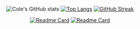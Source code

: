 <div align="center">
  
  ![Cole's GitHub stats](https://github-readme-stats.vercel.app/api?username=cole-vita-unc&theme=transparent&show_icons=true&count_private=true&rank_icon=github&hide=issues,prs&hide_border=true&hide_rank=true)
  [![Top Langs](https://github-readme-stats.vercel.app/api/top-langs/?username=cole-vita-unc&theme=transparent&layout=compact&hide_progress=true&hide=Roff,Shell,Powershell&hide_border=true)](https://github.com/anuraghazra/github-readme-stats)
  [![GitHub Streak](https://streak-stats.demolab.com?user=cole-vita-unc&theme=transparent&hide_border=true)](https://git.io/streak-stats)


  [![Readme Card](https://github-readme-stats.vercel.app/api/pin/?username=RayCarpenterIII&repo=Neuropixel-Analysis&theme=transparent&hide_border=true)](https://github.com/anuraghazra/github-readme-stats)
  [![Readme Card](https://github-readme-stats.vercel.app/api/pin/?username=cole-vita-unc&repo=CheekyWebScraper&theme=transparent&hide_border=true)](https://github.com/anuraghazra/github-readme-stats)

<div align="center">

<!--
**cole-vita-unc/cole-vita-unc** is a ✨ _special_ ✨ repository because its `README.md` (this file) appears on your GitHub profile.
&theme=gruvbox_light&show_icons=true&rank_icon=github
Here are some ideas to get you started:

- 🔭 I’m currently working on ...
- 🌱 I’m currently learning ...
- 👯 I’m looking to collaborate on ...
- 🤔 I’m looking for help with ...
- 💬 Ask me about ...
- 📫 How to reach me: ...
- 😄 Pronouns: ...
- ⚡ Fun fact: ...
-->
